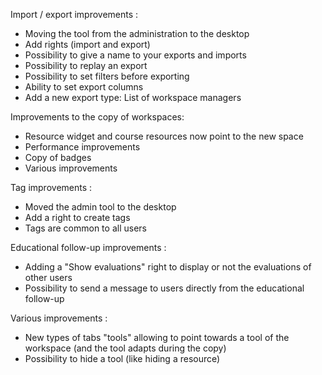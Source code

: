 Import / export improvements :
  - Moving the tool from the administration to the desktop
  - Add rights (import and export)
  - Possibility to give a name to your exports and imports
  - Possibility to replay an export
  - Possibility to set filters before exporting
  - Ability to set export columns
  - Add a new export type: List of workspace managers
  
Improvements to the copy of workspaces:
  - Resource widget and course resources now point to the new space
  - Performance improvements
  - Copy of badges
  - Various improvements

Tag improvements :
  - Moved the admin tool to the desktop
  - Add a right to create tags
  - Tags are common to all users

Educational follow-up improvements :
  - Adding a "Show evaluations" right to display or not the evaluations of other users
  - Possibility to send a message to users directly from the educational follow-up

Various improvements :
  - New types of tabs "tools" allowing to point towards a tool of the workspace (and the tool adapts during the copy)
  - Possibility to hide a tool (like hiding a resource)
